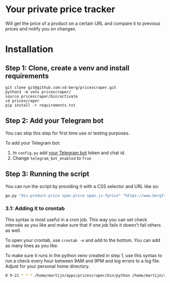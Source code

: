 # Your private price tracker
Will get the price of a product on a certain URL and 
compare it to previous prices and notify you on changes.

# Installation

## Step 1: Clone, create a venv and install requirements
```
git clone git@github.com:vd-berg/pricescraper.git
python3 -m venv pricescraper/
source pricescraper/bin/activate
cd pricescraper
pip install -r requirements.txt
```

## Step 2: Add your Telegram bot
You can skip this step for first time use or testing purposes.

To add your Telegram bot: 
1. In `config.py` add [your Telegram bot](https://core.telegram.org/bots) 
token and chat id.
2. Change `telegram_bot_enabled` to `True`

## Step 3: Running the script
You can run the script by providing it with a CSS selector and URL like so:

```python
go.py "div.product-price span.price span.js-fprice" "https://www.bergfreunde.nl/patagonia-cap-air-hoody-merino-ondergoed/"
```

### 3.1: Adding it to crontab
This syntax is most useful in a cron job. This way you can set check intervals 
as you like and make sure that if one job fails it doesn't fail others as well.

To open your crontab, use `crontab -e` and add to the bottom. You can add as 
many lines as you like.

To make sure it runs in the python venv created in step 1, use this syntax to 
run a check every hour between 9AM and 9PM and log errors to a log file. 
Adjust for your personal home directory.

```bash
0 9-21 * * * /home/martijn/apps/pricescraper/bin/python /home/martijn/apps/pricescraper/go.py "div.product-price span.price span.js-fprice" "https://www.bergfreunde.nl/patagonia-cap-air-hoody-merino-ondergoed/" > /tmp/pricescraperlog.txt 2>$1
```

